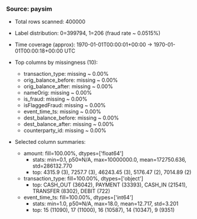 ### Source: paysim

- Total rows scanned: 400000
- Label distribution: 0=399794, 1=206 (fraud rate ~ 0.0515%)
- Time coverage (approx): 1970-01-01T00:00:01+00:00 → 1970-01-01T00:00:18+00:00 UTC

- Top columns by missingness (10):
  - transaction_type: missing ~ 0.00%
  - orig_balance_before: missing ~ 0.00%
  - orig_balance_after: missing ~ 0.00%
  - nameOrig: missing ~ 0.00%
  - is_fraud: missing ~ 0.00%
  - isFlaggedFraud: missing ~ 0.00%
  - event_time_ts: missing ~ 0.00%
  - dest_balance_before: missing ~ 0.00%
  - dest_balance_after: missing ~ 0.00%
  - counterparty_id: missing ~ 0.00%

- Selected column summaries:
  - amount: fill=100.00%, dtypes=['float64']
    - stats: min=0.1, p50≈N/A, max=10000000.0, mean=172750.636, std=286132.770
    - top: 4315.9 (3), 7257.7 (3), 46243.45 (3), 5176.47 (2), 7014.89 (2)
  - transaction_type: fill=100.00%, dtypes=['object']
    - top: CASH_OUT (36042), PAYMENT (33393), CASH_IN (21541), TRANSFER (8302), DEBIT (722)
  - event_time_ts: fill=100.00%, dtypes=['int64']
    - stats: min=1.0, p50≈N/A, max=18.0, mean=12.717, std=3.201
    - top: 15 (11090), 17 (11000), 16 (10587), 14 (10347), 9 (9351)